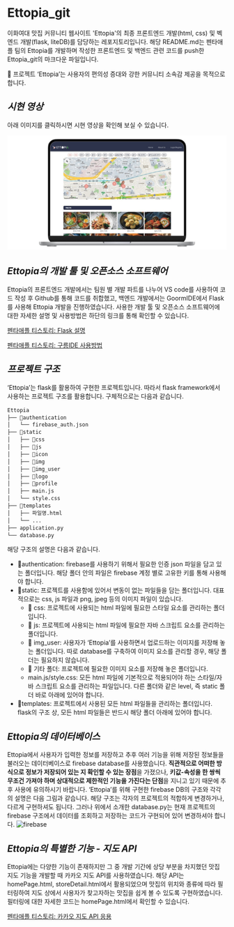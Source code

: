 # Ettopia_git
이화여대 맛집 커뮤니티 웹사이트 'Ettopia'의 최종 프론트엔드 개발(html, css) 및 벡엔드 개발(flask, liteDB)를 담당하는 레포지토리입니다. 해당 README.md는 펜타애플 팀의 Ettopia를 개발하며 작성한 프론트엔드 및 백엔드 관련 코드를 push한 Ettopia_git의 마크다운 파일입니다.

🥘 프로젝트 ‘Ettopia’는 사용자의 편의성 증대와 강한 커뮤니티 소속감 제공을 목적으로 합니다.

## *시현 영상*
아래 이미지를 클릭하시면 시현 영상을 확인해 보실 수 있습니다.

[![](https://github.com/Penta-apple-osp/.github/blob/main/Ettopia.JPG)](https://drive.google.com/file/d/1OGPVGY9gl9SiaOL2-yxsUWAlw7hD--Ml/view?usp=share_link)

## *Ettopia의 개발 툴 및 오픈소스 소프트웨어*
Ettopia의 프론트엔드 개발에서는 팀원 별 개발 파트를 나누어 VS code를 사용하여 코드 작성 후 Github를 통해 코드를 취합했고, 백엔드 개발에서는 GoormIDE에서 Flask를 사용해 Ettopia 개발을 진행하였습니다.
사용한 개발 툴 및 오픈소스 소프트웨어에 대한 자세한 설명 및 사용방법은 하단의 링크를 통해 확인할 수 있습니다.

[펜타애플 티스토리: Flask 설명](https://pentaapple.tistory.com/2)

[펜타애플 티스토리: 구름IDE 사용방법](https://pentaapple.tistory.com/5)

## *프로젝트 구조*

‘Ettopia’는 flask를 활용하여 구현한 프로젝트입니다. 따라서 flask framework에서 사용하는 프로젝트 구조를 활용합니다. 구체적으로는 다음과 같습니다.

```python
Ettopia
├── 📁authentication
│   └── firebase_auth.json
├── 📁static
│   ├── 📁css
│   ├── 📁js
│   ├── 📁icon
│   ├── 📁img
│   ├── 📁img_user
│   ├── 📁logo
│   ├── 📁profile
│   ├── main.js
│   └── style.css
├── 📁templates
│   ├── 파일명.html
│   └── ...
├── application.py
└── database.py
```

해당 구조의 설명은 다음과 같습니다.

- 📁authentication: firebase를 사용하기 위해서 필요한 인증 json 파일을 담고 있는 폴더입니다. 해당 폴더 안의 파일은 firebase 계정 별로 고유한 키를 통해 사용해야 합니다.
- 📁static: 프로젝트를 사용함에 있어서 변동이 없는 파일들을 담는 폴더입니다. 대표적으로는 css, js 파일과 png, jpeg 등의 이미지 파일이 있습니다.
    - 📁 css: 프로젝트에 사용되는 html 파일에 필요한 스타일 요소를 관리하는 폴더입니다.
    - 📁 js: 프로젝트에 사용되는 html 파일에 필요한 자바 스크립트 요소를 관리하는 폴더입니다.
    - 📁 img_user: 사용자가 ‘Ettopia’를 사용하면서 업로드하는 이미지를 저장해 놓는 폴더입니다. 따로 database를 구축하여 이미지 요소를 관리할 경우, 해당 폴더는 필요하지 않습니다.
    - 📁 기타 폴더: 프로젝트에 필요한 이미지 요소를 저장해 놓은 폴더입니다.
    - main.js/style.css: 모든 html 파일에 기본적으로 적용되어야 하는 스타일/자바 스크립트 요소를 관리하는 파일입니다. 다른 폴더와 같은 level, 즉 static 폴더 바로 아래에 있어야 합니다.
- 📁templates: 프로젝트에서 사용된 모든 html 파일들을 관리하는 폴더입니다. flask의 구조 상, 모든 html 파일들은 반드시 해당 폴더 아래에 있어야 합니다.

## *Ettopia의 데이터베이스*
Ettopia에서 사용자가 입력한 정보를 저장하고 추후 여러 기능을 위해 저장된 정보들을 불러오는 데이터베이스로 firebase database를 사용했습니다. **직관적으로 어떠한 방식으로 정보가 저장되어 있는 지 확인할 수 있는 장점**을 가졌으나, **키값-속성을 한 쌍씩 무조건 가져야 하며 상대적으로 제한적인 기능을 가진다는 단점**을 지니고 있기 때문에 추후 사용에 유의하시기 바랍니다.
‘Ettopia’를 위해 구현한 firebase DB의 구조와 각각의 설명은 다음 그림과 같습니다. 해당 구조는 각자의 프로젝트의 적합하게 변경하거나, 다르게 구현하셔도 됩니다. 그러나 위에서 소개한 database.py는 현재 프로젝트의 firebase 구조에서 데이터를 조회하고 저장하는 코드가 구현되어 있어 변경하셔야 합니다.
![firebase](https://github.com/Penta-apple-osp/Ettopia_git/blob/Final/firebase.png)


## *Ettopia의 특별한 기능 - 지도 API*
Ettopia에는 다양한 기능이 존재하지만 그 중 개발 기간에 상당 부분을 차지했던 맛집 지도 기능을 개발할 때 카카오 지도 API를 사용하였습니다. 해당 API는 homePage.html, storeDetail.html에서 활용되었으며 맛집의 위치와 종류에 따라 필터링하여 지도 상에서 사용자가 찾고자하는 맛집을 쉽게 볼 수 있도록 구현하였습니다. 필터링에 대한 자세한 코드는 homePage.html에서 확인할 수 있습니다.

[펜타애플 티스토리: 카카오 지도 API 응용](https://pentaapple.tistory.com/10)
